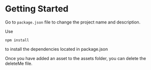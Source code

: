 # Getting Started
Go to `package.json` file to change the project name and description. <br>

Use 
```shell
npm install
```
to install the dependencies located in package.json <br>

Once you have added an asset to the assets folder, you can delete the deleteMe file.
